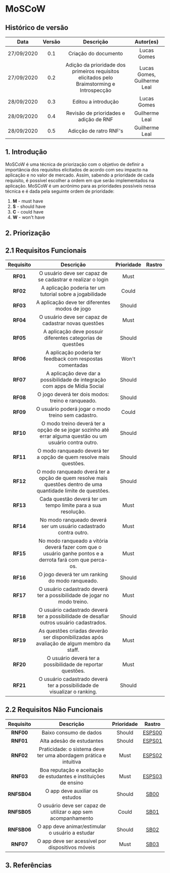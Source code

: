 # MoSCoW

## Histórico de versão
| Data | Versão | Descrição | Autor(es) |
| :--: | :----: | :-------: | :-------: |
| 27/09/2020| 0.1 | Criação do documento | Lucas Gomes |
| 27/09/2020| 0.2 | Adição da prioridade dos primeiros requisitos elicitados pelo Braimstorming e Introspecção | Lucas Gomes, Guilherme Leal |
| 28/09/2020| 0.3 | Editou a introdução | Lucas Gomes |
| 28/09/2020| 0.4 | Revisão de prioridades e adição de RNF | Guilherme Leal |
| 28/09/2020| 0.5 | Adicção de ratro RNF's| Guilherme Leal |
## 1. Introdução
MoSCoW é uma técnica de priorização com o objetivo de definir a importância dos requisitos elicitados de acordo com seu impacto na aplicação e no valor de mercado. Assim, sabendo a prioridade de cada requisito, é possível escolher a ordem em que serão implementados na aplicação. MoSCoW é um acrônimo para as prioridades possíveis nessa técnica e é dada pela seguinte ordem de prioridade:
1. <b>M</b> - must have 
2. <b>S</b> - should have
3. <b>C</b> - could have 
4. <b>W</b> - won't have

## 2. Priorização

## 2.1 Requisitos Funcionais
| Requisito | Descrição | Prioridade | Rastro | 
| :-------: | :-------: | :--------: |:------:|
| **RF01** | O usuário deve ser capaz de se cadastrar e realizar o login | Must |
| **RF02** | A aplicação poderia ter um tutorial sobre a jogabilidade | Could |
| **RF03** | A aplicação deve ter diferentes modos de jogo | Should |
| **RF04** | O usuário deve ser capaz de cadastrar novas questões | Must |
| **RF05** | A aplicação deve possuir diferentes categorias de questões | Should |
| **RF06** | A aplicação poderia ter feedback com respostas comentadas | Won't |
| **RF07** | A aplicação deve dar a possibilidade de integração com apps de Mídia Social | Should |
| **RF08** | O jogo deverá ter dois modos: treino e ranqueado. | Should |
| **RF09** | O usuário poderá jogar o modo treino sem cadastro. | Could |
| **RF10** | O modo treino deverá ter a opção de se jogar sozinho até errar alguma questão ou um usuário contra outro. | Should |
| **RF11** | O modo ranqueado deverá ter a opção de quem resolve mais questões. | Should |
| **RF12** | O modo ranqueado dverá ter a opção de quem resolve mais questões dentro de uma quantidade limite de questões. | Should |
| **RF13** | Cada questão deverá ter um tempo limite para a sua resolução. | Must |
| **RF14** | No modo ranqueado deverá ser um usuário cadastrado contra outro. | Must |
| **RF15** | No modo ranqueado a vitória deverá fazer com que o usuário ganhe pontos e a derrota fará com que perca-os. | Must |
| **RF16** | O jogo deverá ter um ranking do modo ranqueado. | Should |
| **RF17** | O usuário cadastrado deverá ter a possibilidade de jogar no modo treino. | Must |
| **RF18** | O usuário cadastrado deverá ter a possibilidade de desafiar outros usuário cadastrados. | Should |
| **RF19** | As questões criadas deverão ser disponibilizadas após avaliação de algum membro da staff. | Must |
| **RF20** | O usuário deverá ter a possibilidade de reportar questões. | Must |
| **RF21** | O usuário cadastrado deverá ter a possibilidade de visualizar o ranking. | Should |

## 2.2 Requisitos Não Funcionais
| Requisito | Descrição | Prioridade | Rastro | 
| :-------: | :-------: | :--------: |:------:|
|**RNF00**| Baixo consumo de dados| Should |[ESPS00](https://github.com/UnBArqDsw/2020.1_G4_Vestibulandos/blob/f4daaea33c1af34ad675426ca71002622a2cc90a/docs/base/iniciativas_extras/especificacao_suplementar.md)|
|**RNF01**| Alta adesão de estudantes| Should|[ESPS01](https://github.com/UnBArqDsw/2020.1_G4_Vestibulandos/blob/f4daaea33c1af34ad675426ca71002622a2cc90a/docs/base/iniciativas_extras/especificacao_suplementar.md)|
|**RNF02**| Praticidade: o sistema deve ter uma abordagem prática e intuitiva|Must|[ESPS02](https://github.com/UnBArqDsw/2020.1_G4_Vestibulandos/blob/f4daaea33c1af34ad675426ca71002622a2cc90a/docs/base/iniciativas_extras/especificacao_suplementar.md)|
|**RNF03**| Boa reputação e aceitação de estudantes e instituições de ensino|Must|[ESPS03](https://github.com/UnBArqDsw/2020.1_G4_Vestibulandos/blob/f4daaea33c1af34ad675426ca71002622a2cc90a/docs/base/iniciativas_extras/especificacao_suplementar.md)|
|**RNFSB04**| O app deve auxiliar os estudos|Should|[SB00](https://github.com/UnBArqDsw/2020.1_G4_Vestibulandos/blob/ac64975ae91e1f8bf824428f587caa861319ecba/docs/base/elicitacao/storyboard.md#L27)|
|**RNFSB05**| O usuário deve ser capaz de utilizar o app sem acompanhamento|Could|[SB01](https://github.com/UnBArqDsw/2020.1_G4_Vestibulandos/blob/ac64975ae91e1f8bf824428f587caa861319ecba/docs/base/elicitacao/storyboard.md#L27)|
|**RNFSB06**| O app deve animar/estimular o usuário a estudar|Should|[SB02](https://github.com/UnBArqDsw/2020.1_G4_Vestibulandos/blob/ac64975ae91e1f8bf824428f587caa861319ecba/docs/base/elicitacao/storyboard.md#L27)|
|**RNF07**| O app deve ser acessível por dispositivos móveis |Must|[SB03](https://github.com/UnBArqDsw/2020.1_G4_Vestibulandos/blob/ac64975ae91e1f8bf824428f587caa861319ecba/docs/base/elicitacao/storyboard.md#L27)|

## 3. Referências